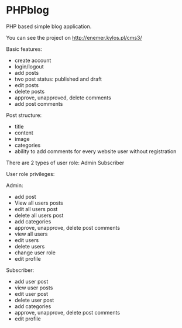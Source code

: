 # PHPblog

PHP based simple blog application. 

You can see the project on http://enemer.kylos.pl/cms3/

Basic features:
- create account
- login/logout
- add posts
- two post status: published and draft
- edit posts
- delete posts
- approve, unapproved, delete comments
- add post comments


Post structure:
- title
- content
- image
- categories
- ability to add comments for every website user without registration


There are 2 types of user role:
Admin
Subscriber


User role privileges:

Admin:
- add post
- View all users posts
- edit all users post
- delete all users post
- add categories
- approve, unapprove, delete post comments
- view all users
- edit users
- delete users
- change user role
- edit profile

Subscriber:

- add user post
- view user posts
- edit user post
- delete user post
- add categories
- approve, unapprove, delete post comments
- edit profile


